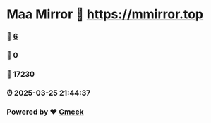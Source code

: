 # Maa Mirror :link: https://mmirror.top 
### :page_facing_up: [6](https://mmirror.top/tag.html) 
### :speech_balloon: 0 
### :hibiscus: 17230 
### :alarm_clock: 2025-03-25 21:44:37 
### Powered by :heart: [Gmeek](https://github.com/Meekdai/Gmeek)
